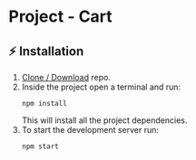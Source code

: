 # Project - Cart
## :zap: Installation

1. [Clone / Download](https://github.com/Ankitzero/ordering-cart) repo.
2. Inside the project open a terminal and run:
    ```
    npm install
    ```
    This will install all the project dependencies.
3. To start the development server run:
    ```
    npm start
    ```
